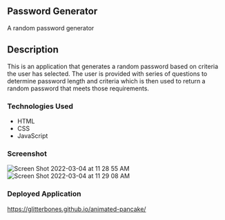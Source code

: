 ## Password Generator
A random password generator

## Description
This is an application that generates a random password based on criteria the user has selected. The user is provided with series of questions to determine password length and criteria which is then used to return a random password that meets those requirements.

### Technologies Used
* HTML
* CSS
* JavaScript

### Screenshot
![Screen Shot 2022-03-04 at 11 28 55 AM](https://user-images.githubusercontent.com/95373448/156821138-6125cabc-534e-4c0e-ba1a-1f1047e33dd0.png)
![Screen Shot 2022-03-04 at 11 29 08 AM](https://user-images.githubusercontent.com/95373448/156821264-36b84cd0-2239-4dbc-9aff-c60feb3348ba.png)

### Deployed Application
https://glitterbones.github.io/animated-pancake/

